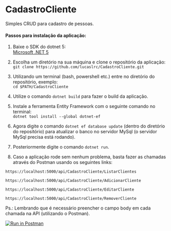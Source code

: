 # CadastroCliente
Simples CRUD para cadastro de pessoas.

#### Passos para instalação da aplicação:

1. Baixe o SDK do dotnet 5: <br>
  [Microsoft .NET 5](https://dotnet.microsoft.com/download/dotnet/5.0)

2. Escolha um diretório na sua máquina e clone o repositório da aplicação: <br>
  `git clone https://github.com/lucaslrc/CadastroCliente.git`

3. Utilizando um terminal (bash, powershell etc.) entre no diretório do repositório, exemplo: <br>
`cd $PATH/CadastroCliente`

4. Utilize o comando `dotnet build` para fazer o build da aplicação. <br>

5. Instale a ferramenta Entity Framework com o seguinte comando no terminal: <br>
`dotnet tool install --global dotnet-ef`

6. Agora digite o comando `dotnet ef database update` (dentro do diretório do repositório) para atualizar o banco no servidor MySql (o servidor MySql precisa está rodando). <br>

7. Posteriormente digite o comando `dotnet run`.

8. Caso a aplicação rode sem nenhum problema, basta fazer as chamadas através do Postman usando os seguintes links: <br>

`https://localhost:5000/api/CadastroCliente/ListarClientes`

`https://localhost:5000/api/CadastroCliente/AdicionarCliente`

`https://localhost:5000/api/CadastroCliente/EditarCliente`

`https://localhost:5000/api/CadastroCliente/RemoverCliente`

Ps.: Lembrando que é necessário preencher o campo body em cada chamada na API (utilizando o Postman).

[![Run in Postman](https://run.pstmn.io/button.svg)](https://god.postman.co/run-collection/b666f6297c15963024ac)
